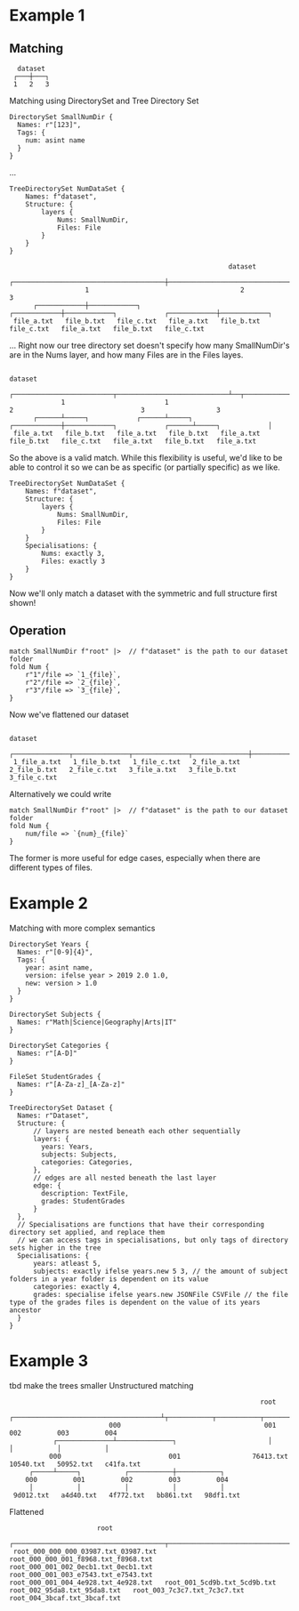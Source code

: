 # Example 1

## Matching
```
  dataset
 ┌───┼───┐
 1   2   3
```
Matching using DirectorySet and Tree Directory Set

```
DirectorySet SmallNumDir {
  Names: r"[123]",
  Tags: {
    num: asint name
  }
}
```
...

```
TreeDirectorySet NumDataSet {
    Names: f"dataset",
    Structure: {
        layers {
            Nums: SmallNumDir,
            Files: File
        }
    }
}
```

```
                                                       dataset
                   ┌──────────────────────────────────────┼──────────────────────────────────────┐
                   1                                      2                                      3
      ┌────────────┼────────────┐            ┌────────────┼────────────┐            ┌────────────┼────────────┐
 file_a.txt   file_b.txt   file_c.txt   file_a.txt   file_b.txt   file_c.txt   file_a.txt   file_b.txt   file_c.txt
```
...
Right now our tree directory set doesn't specify how many SmallNumDir's are in the Nums layer, and how many Files are in the Files layes.

```
                                                                 dataset
             ┌─────────────────────────┬────────────────────────────┴──┬────────────────────────────────┬──────────────────┐
             1                         1                               2                                3                  3
      ┌──────┴─────┐            ┌──────┴─────┐            ┌────────────┼────────────┐            ┌──────┴─────┐            │
 file_a.txt   file_b.txt   file_a.txt   file_b.txt   file_a.txt   file_b.txt   file_c.txt   file_a.txt   file_b.txt   file_a.txt
```
So the above is a valid match.
While this flexibility is useful, we'd like to be able to control it so we can be as specific (or partially specific) as we like.

```
TreeDirectorySet NumDataSet {
    Names: f"dataset",
    Structure: {
        layers {
            Nums: SmallNumDir,
            Files: File
        }
    }
    Specialisations: {
        Nums: exactly 3,
        Files: exactly 3
    }
}
```
Now we'll only match a dataset with the symmetric and full structure first shown!

## Operation

```
match SmallNumDir f"root" |>  // f"dataset" is the path to our dataset folder
fold Num {
    r"1"/file => `1_{file}`,
    r"2"/file => `2_{file}`,
    r"3"/file => `3_{file}`,
}
```

Now we've flattened our dataset
```
                                                                dataset
       ┌──────────────┬──────────────┬──────────────┬──────────────┼──────────────┬──────────────┬──────────────┬──────────────┐
 1_file_a.txt   1_file_b.txt   1_file_c.txt   2_file_a.txt   2_file_b.txt   2_file_c.txt   3_file_a.txt   3_file_b.txt   3_file_c.txt
```

Alternatively we could write
```
match SmallNumDir f"root" |>  // f"dataset" is the path to our dataset folder
fold Num {
    num/file => `{num}_{file}`
}
```
The former is more useful for edge cases, especially when there are different types of files.


# Example 2
Matching with more complex semantics
```
DirectorySet Years {
  Names: r"[0-9]{4}",
  Tags: {
    year: asint name,
    version: ifelse year > 2019 2.0 1.0,
    new: version > 1.0
  }
}

DirectorySet Subjects {
  Names: r"Math|Science|Geography|Arts|IT"
}

DirectorySet Categories {
  Names: r"[A-D]"
}

FileSet StudentGrades {
  Names: r"[A-Za-z]_[A-Za-z]"
}

TreeDirectorySet Dataset {
  Names: r"Dataset",
  Structure: {
      // layers are nested beneath each other sequentially
      layers: {
        years: Years,
        subjects: Subjects,
        categories: Categories,
      },
      // edges are all nested beneath the last layer
      edge: {
        description: TextFile,
        grades: StudentGrades
      }
  },
  // Specialisations are functions that have their corresponding directory set applied, and replace them
  // we can access tags in specialisations, but only tags of directory sets higher in the tree
  Specialisations: {
      years: atleast 5,
      subjects: exactly ifelse years.new 5 3, // the amount of subject folders in a year folder is dependent on its value
      categories: exactly 4,
      grades: specialise ifelse years.new JSONFile CSVFile // the file type of the grades files is dependent on the value of its years ancestor
  }
}
```

# Example 3
tbd make the trees smaller
Unstructured matching
```
                                                               root
                          ┌─────────────────────────────────────┴┬───────────┬───────────┬───────────┐
                         000                                    001         002         003         004
           ┌──────────────┴──────────────┐                       │           │           │           │
          000                           001                  76413.txt   10540.txt   50952.txt   c41fa.txt
     ┌─────┴─────┐           ┌───────────┼───────────┐
    000         001         002         003         004
     │           │           │           │           │
 9d012.txt   a4d40.txt   4f772.txt   bb861.txt   98df1.txt
```


Flattened
```
                      root
                   ┌──────────────────────────────────────┬──────────────────────────────────────┬──────────────────────────────────────┬────────────────────────┴─────────────┬──────────────────────────────────┬──────────────────────────────┬──────────────────────────────┬──────────────────────────────┐
 root_000_000_000_03987.txt_03987.txt   root_000_000_001_f8968.txt_f8968.txt   root_000_001_002_0ecb1.txt_0ecb1.txt   root_000_001_003_e7543.txt_e7543.txt   root_000_001_004_4e928.txt_4e928.txt   root_001_5cd9b.txt_5cd9b.txt   root_002_95da8.txt_95da8.txt   root_003_7c3c7.txt_7c3c7.txt   root_004_3bcaf.txt_3bcaf.txt
```
